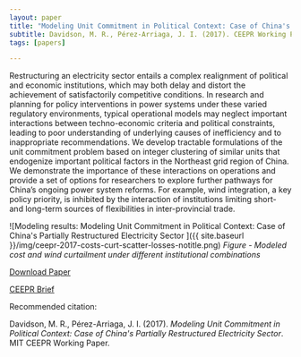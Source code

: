 ```yaml
---
layout: paper
title: "Modeling Unit Commitment in Political Context: Case of China's Partially Restructured Electricity Sector"
subtitle: Davidson, M. R., Pérez-Arriaga, J. I. (2017). CEEPR Working Paper.
tags: [papers]

---
```



Restructuring an electricity sector entails a complex realignment of political and economic institutions, which may both delay and distort the achievement of satisfactorily competitive conditions. In research and planning for policy interventions in power systems under these varied regulatory environments, typical operational models may neglect important interactions between techno-economic criteria and political constraints, leading to poor understanding of underlying causes of inefficiency and to inappropriate recommendations. We develop tractable formulations of the unit commitment problem based on integer clustering of similar units that endogenize important political factors in the Northeast grid region of China. We demonstrate the importance of these interactions on operations and provide a set of options for researchers to explore further pathways for China’s ongoing power system reforms. For example, wind integration, a key policy priority, is inhibited by the interaction of institutions limiting short- and long-term sources of flexibilities in inter-provincial trade.

![Modeling results: Modeling Unit Commitment in Political Context: Case of China's Partially Restructured Electricity Sector ]({{ site.baseurl }}/img/ceepr-2017-costs-curt-scatter-losses-notitle.png) _Figure - Modeled cost and wind curtailment under different institutional combinations_


[Download Paper](/papers/Davidson_CEEPR_2017-010.pdf)

[CEEPR Brief](http://ceepr.mit.edu/publications/working-papers/663)

Recommended citation:

Davidson, M. R., Pérez-Arriaga, J. I. (2017). _Modeling Unit Commitment in Political Context: Case of China's Partially Restructured Electricity Sector_. MIT CEEPR Working Paper.
